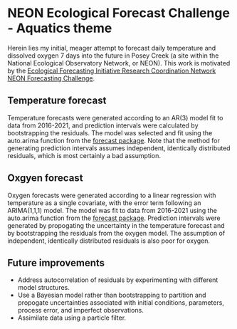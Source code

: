 # NEON Ecological Forecast Challenge - Aquatics theme

Herein lies my initial, meager attempt to forecast daily temperature and dissolved oxygen 7 days into the future in Posey Creek (a site within the National Ecological Observatory Network, or NEON). This work is motivated by the [Ecological Forecasting Initiative Research Coordination Network NEON Forecasting Challenge](https://ecoforecast.org/efi-rcn-forecast-challenges/). 

## Temperature forecast
Temperature forecasts were generated according to an AR(3) model fit to data from 2016-2021, and prediction intervals were calculated by bootstrapping the residuals. The model was selected and fit using the auto.arima function from the [forecast package](https://cran.r-project.org/web/packages/forecast/index.html). Note that the method for generating prediction intervals assumes independent, identically distributed residuals, which is most certainly a bad assumption. 

## Oxgyen forecast
Oxygen forecasts were generated according to a linear regression with temperature as a single covariate, with the error term following an ARIMA(1,1,1) model. The model was fit to data from 2016-2021 using the auto.arima function from the [forecast package](https://cran.r-project.org/web/packages/forecast/index.html). Prediction intervals were generated by propogating the uncertainty in the temperature forecast and by bootstrapping the residuals from the oxygen model. The assumption of independent, identically distributed residuals is also poor for oxygen.

## Future improvements
- Address autocorrelation of residuals by experimenting with different model structures.
- Use a Bayesian model rather than bootstrapping to partition and propogate uncertainties associated with initial conditions, parameters, process error, and imperfect observations.
- Assimilate data using a particle filter.

